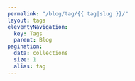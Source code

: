 ```yaml
---
permalink: "/blog/tag/{{ tag|slug }}/"
layout: tags
eleventyNavigation:
  key: Tags
  parent: Blog
pagination:
  data: collections
  size: 1
  alias: tag
---
```

